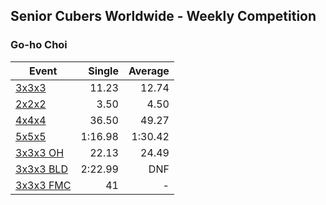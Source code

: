 ## Senior Cubers Worldwide - Weekly Competition
### Go-ho Choi

| Event | Single | Average |
| -- | --: | --: |
| [3x3x3](go_ho_choi/333.md) | 11.23 | 12.74 |
| [2x2x2](go_ho_choi/222.md) | 3.50 | 4.50 |
| [4x4x4](go_ho_choi/444.md) | 36.50 | 49.27 |
| [5x5x5](go_ho_choi/555.md) | 1:16.98 | 1:30.42 |
| [3x3x3 OH](go_ho_choi/333oh.md) | 22.13 | 24.49 |
| [3x3x3 BLD](go_ho_choi/333bf.md) | 2:22.99 | DNF |
| [3x3x3 FMC](go_ho_choi/333fm.md) | 41 | - |

<!-- Global site tag (gtag.js) - Google Analytics -->
<script async src="https://www.googletagmanager.com/gtag/js?id=UA-86348435-3"></script>
<script>window.dataLayer = window.dataLayer || []; function gtag() {dataLayer.push(arguments);} gtag('js', new Date()); gtag('config', 'UA-86348435-3');</script>
